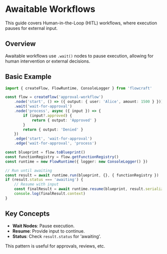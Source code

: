 <script setup>
import AwaitableWorkflowsDemo from '../.vitepress/theme/components/Demo/AwaitableWorkflows.vue'
</script>

# Awaitable Workflows

This guide covers Human-in-the-Loop (HITL) workflows, where execution pauses for external input.

## Overview

Awaitable workflows use `.wait()` nodes to pause execution, allowing for human intervention or external decisions.

## Basic Example

```typescript
import { createFlow, FlowRuntime, ConsoleLogger } from 'flowcraft'

const flow = createFlow('approval-workflow')
	.node('start', () => ({ output: { user: 'Alice', amount: 1500 } }))
	.wait('wait-for-approval')
	.node('process', async ({ input }) => {
		if (input?.approved) {
			return { output: 'Approved' }
		}
		return { output: 'Denied' }
	})
	.edge('start', 'wait-for-approval')
	.edge('wait-for-approval', 'process')

const blueprint = flow.toBlueprint()
const functionRegistry = flow.getFunctionRegistry()
const runtime = new FlowRuntime({ logger: new ConsoleLogger() })

// Run until awaiting
const result = await runtime.run(blueprint, {}, { functionRegistry })
if (result.status === 'awaiting') {
	// Resume with input
	const finalResult = await runtime.resume(blueprint, result.serializedContext, { output: { approved: true } }, 'wait-for-approval')
	console.log(finalResult.context)
}
```

<AwaitableWorkflowsDemo />

## Key Concepts

- **Wait Nodes**: Pause execution.
- **Resume**: Provide input to continue.
- **Status**: Check `result.status` for 'awaiting'.

This pattern is useful for approvals, reviews, etc.
